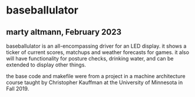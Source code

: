 # baseballulator
## marty altmann, February 2023

baseballulator is an all-encompassing driver for an LED display.
it shows a ticker of current scores, matchups and weather forecasts for games.
it also will have functionality for posture checks, drinking water, and can be extended to display other things.

the base code and makefile were from a project in a machine architecture course taught by Christopher Kauffman at the University of Minnesota in Fall 2019.
